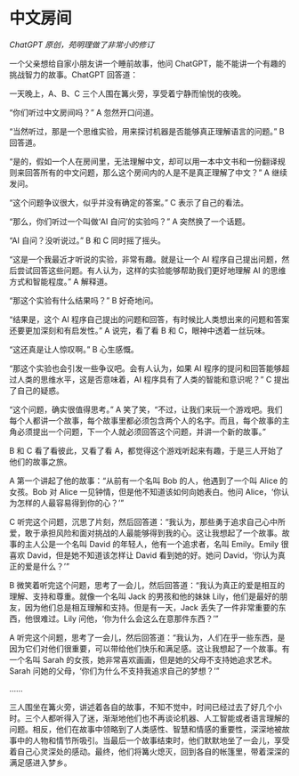 # 中文房间

_ChatGPT 原创，苑明理做了非常小的修订_

一个父亲想给自家小朋友讲一个睡前故事，他问 ChatGPT，能不能讲一个有趣的挑战智力的故事。ChatGPT 回答道：

一天晚上，A、B、C 三个人围在篝火旁，享受着宁静而愉悦的夜晚。

“你们听过中文房间吗？” A 忽然开口问道。

“当然听过，那是一个思维实验，用来探讨机器是否能够真正理解语言的问题。” B 回答道。

“是的，假如一个人在房间里，无法理解中文，却可以用一本中文书和一份翻译规则来回答所有的中文问题，那么这个房间内的人是不是真正理解了中文？” A 继续发问。

“这个问题争议很大，似乎并没有确定的答案。” C 表示了自己的看法。

“那么，你们听过一个叫做‘AI 自问’的实验吗？” A 突然换了一个话题。

“AI 自问？没听说过。” B 和 C 同时摇了摇头。

“这是一个我最近才听说的实验，非常有趣。就是让一个 AI 程序自己提出问题，然后尝试回答这些问题。有人认为，这样的实验能够帮助我们更好地理解 AI 的思维方式和智能程度。” A 解释道。

“那这个实验有什么结果吗？” B 好奇地问。

“结果是，这个 AI 程序自己提出的问题和回答，有时候比人类想出来的问题和答案还要更加深刻和有启发性。” A 说完，看了看 B 和 C，眼神中透着一丝玩味。

“这还真是让人惊叹啊。” B 心生感慨。

“那这个实验也会引发一些争议吧。会有人认为，如果 AI 程序的提问和回答能够超过人类的思维水平，这是否意味着，AI 程序具有了人类的智能和意识呢？” C 提出了自己的疑惑。

“这个问题，确实很值得思考。” A 笑了笑，“不过，让我们来玩一个游戏吧。我们每个人都讲一个故事，每个故事里都必须包含两个人的名字。而且，每个故事的主角必须提出一个问题，下一个人就必须回答这个问题，并讲一个新的故事。”

B 和 C 看了看彼此，又看了看 A，都觉得这个游戏听起来有趣，于是三人开始了他们的故事之旅。

A 第一个讲起了他的故事：“从前有一个名叫 Bob 的人，他遇到了一个叫 Alice 的女孩。Bob 对 Alice 一见钟情，但是他不知道该如何向她表白。他问 Alice，‘你认为怎样的人最容易得到你的心？’”

C 听完这个问题，沉思了片刻，然后回答道：“我认为，那些勇于追求自己心中所爱，敢于承担风险和面对挑战的人最能够得到我的心。这让我想起了一个故事。故事的主人公是一个名叫 David 的年轻人，他有一个追求者，名叫 Emily。Emily 很喜欢 David，但是她不知道该怎样让 David 看到她的好。她问 David，‘你认为真正的爱是什么？’”

B 微笑着听完这个问题，思考了一会儿，然后回答道：“我认为真正的爱是相互的理解、支持和尊重。就像一个名叫 Jack 的男孩和他的妹妹 Lily，他们是最好的朋友，因为他们总是相互理解和支持。但是有一天，Jack 丢失了一件非常重要的东西，他很难过。Lily 问他，‘你为什么会这么在意那件东西？’”

A 听完这个问题，思考了一会儿，然后回答道：“我认为，人们在乎一些东西，是因为它们对他们很重要，可以带给他们快乐和满足感。这让我想起了一个故事。有一个名叫 Sarah 的女孩，她非常喜欢画画，但是她的父母不支持她追求艺术。Sarah 问她的父母，‘你们为什么不支持我追求自己的梦想？’”

……

三人围坐在篝火旁，讲述着各自的故事，不知不觉中，时间已经过去了好几个小时。三个人都听得入了迷，渐渐地他们也不再谈论机器、人工智能或者语言理解的问题。相反，他们在故事中领略到了人类感性、智慧和情感的重要性，深深地被故事中的人物和情节所吸引。当最后一个故事结束时，他们默默地坐了一会儿，享受着自己心灵深处的感动。最终，他们将篝火熄灭，回到各自的帐篷里，带着深深的满足感进入梦乡。
